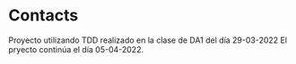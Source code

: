 # Contacts
Proyecto utilizando TDD realizado en la clase de DA1 del día 29-03-2022
El pryecto continúa el día 05-04-2022.
